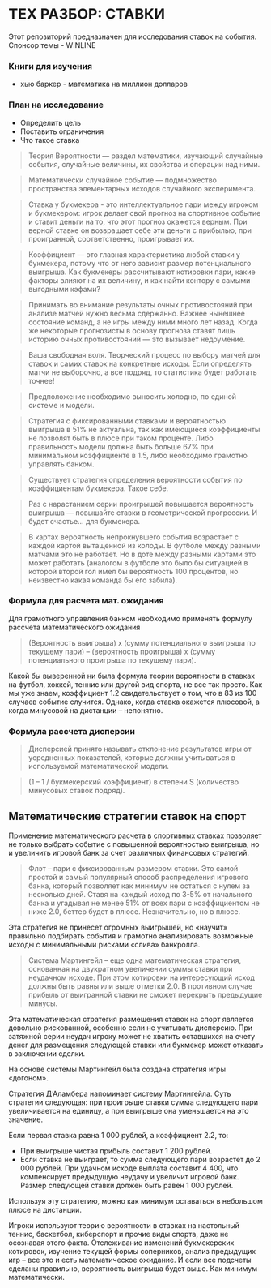 # ТЕХ РАЗБОР: СТАВКИ

Этот репозиторий предназначен для исследования ставок на события.
Спонсор темы - WINLINE

### Книги для изучения

- хью баркер - математика на миллион долларов

### План на исследование

- Определить цель
- Поставить ограничения
- Что такое ставка

> Теория Вероятности — раздел математики, изучающий случайные события, случайные величины, их свойства и операции над ними.

> Математически случайное событие — подмножество пространства элементарных исходов случайного эксперимента.

> Ставка у букмекера - это интеллектуальное пари между игроком и букмекером: игрок делает свой прогноз на спортивное событие и ставит деньги на то, что этот прогноз окажется верным. При верной ставке он возвращает себе эти деньги с прибылью, при проигранной, соответственно, проигрывает их.

> Коэффициент — это главная характеристика любой ставки у букмекера, потому что от него зависит размер потенциального выигрыша. Как букмекеры рассчитывают котировки пари, какие факторы влияют на их величину, и как найти контору с самыми выгодными кэфами?

> Принимать во внимание результаты очных противостояний при анализе матчей нужно весьма сдержанно. Важнее нынешнее состояние команд, а не игры между ними много лет назад. Когда же некоторые прогнозисты в основу прогноза ставят лишь историю очных противостояний — это вызывает недоумение.

> Ваша свободная воля. Творческий процесс по выбору матчей для ставок и самих ставок на конкретные исходы. Если определять матчи не выборочно, а все подряд, то статистика будет работать точнее!

> Предположение необходимо выносить холодно, по единой системе и модели.

> Стратегия с фиксированными ставками и вероятностью выигрыша в 51% не актуальна, так как имеющиеся коэффициенты не позволят быть в плюсе при таком проценте. Либо правильность модели должна быть больше 67% при минимальном коэффициенте в 1.5, либо необходимо грамотно управлять банком.

> Существует стратегия определения вероятности события по коэффициентам букмекера. Такое себе.

> Раз с нарастанием серии проигрышей повышается вероятность выигрыша — повышайте ставки в геометрической прогрессии. И будет счастье… для букмекера.

> В картах вероятность непрокнувшего события возрастает с каждой картой вытащенной из колоды. В футболе между разными матчами это не работает. Но в доте между разными картами это может работать (аналогом в футболе это было бы ситуацией в которой второй гол имел бы вероятность 100 процентов, но неизвестно какая команда бы его забила).

### Формула для расчета мат. ожидания

Для грамотного управления банком необходимо применять формулу рассчета математического ожидания

> (Вероятность выигрыша) х (сумму потенциального выигрыша по текущему пари) – (вероятность проигрыша) х (сумму потенциального проигрыша по текущему пари).

Какой бы выверенной ни была формула теории вероятности в ставках на футбол, хоккей, теннис или другой вид спорта, не все так просто. Как мы уже знаем, коэффициент 1.2 свидетельствует о том, что в 83 из 100 случаев событие случится. Однако, когда ставка окажется плюсовой, а когда минусовой на дистанции – непонятно.

### Формула рассчета дисперсии

> Дисперсией принято называть отклонение результатов игры от усредненных показателей, которые должны учитываться в используемой математической модели.

> (1 – 1 / букмекерский коэффициент) в степени S (количество минусовых ставок подряд).

## Математические стратегии ставок на спорт

Применение математического расчета в спортивных ставках позволяет не только выбрать событие с повышенной вероятностью выигрыша, но и увеличить игровой банк за счет различных финансовых стратегий.

> Флэт – пари с фиксированным размером ставки. Это самой простой и самый популярный способ распределения игрового банка, который позволяет как минимум не остаться с нулем за несколько дней. Ставя на каждый исход по 3-5% от начального банка и угадывая не менее 51% от всех пари с коэффициентом не ниже 2.0, беттер будет в плюсе. Незначительно, но в плюсе.

Эта стратегия не принесет огромных выигрышей, но «научит» правильно подбирать события и грамотно анализировать возможные исходы с минимальными рисками «слива» банкролла.

> Система Мартингейл – еще одна математическая стратегия, основанная на двукратном увеличении суммы ставки при неудачном исходе. При этом котировки на интересующий исход должны быть равны или выше отметки 2.0. В противном случае прибыль от выигранной ставки не сможет перекрыть предыдущие минусы.

Эта математическая стратегия размещения ставок на спорт является довольно рискованной, особенно если не учитывать дисперсию. При затяжной серии неудач игроку может не хватить оставшихся на счету денег для размещения следующей ставки или букмекер может отказать в заключении сделки.

На основе системы Мартингейл была создана стратегия игры «догоном».

Стратегия Д’Аламбера напоминает систему Мартингейла. Суть стратегии следующая: при проигрыше ставки сумма следующего пари увеличивается на единицу, а при выигрыше она уменьшается на это значение.

Если первая ставка равна 1 000 рублей, а коэффициент 2.2, то:

- При выигрыше чистая прибыль составит 1 200 рублей.
- Если ставка не выиграет, то сумма следующего пари возрастет до 2 000 рублей. При удачном исходе выплата составит 4 400, что компенсирует предыдущую неудачу и увеличит игровой банк. Размер следующей ставки должен быть равен 1 000 рублей.

Используя эту стратегию, можно как минимум оставаться в небольшом плюсе на дистанции.

Игроки используют теорию вероятности в ставках на настольный теннис, баскетбол, киберспорт и прочие виды спорта, даже не осознавая этого факта. Отслеживание изменений букмекерских котировок, изучение текущей формы соперников, анализ предыдущих игр – все это и есть математическое ожидание. И если все подсчеты сделаны правильно, вероятность выигрыша будет выше. Как минимум математически.
